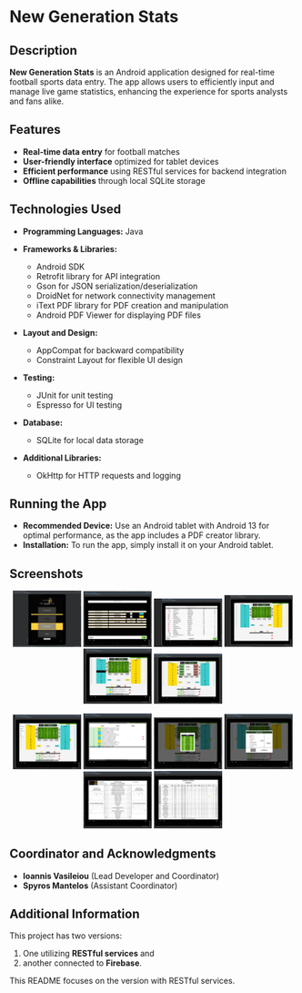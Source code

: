 # New Generation Stats

## Description
**New Generation Stats** is an Android application designed for real-time football sports data entry. The app allows users to efficiently input and manage live game statistics, enhancing the experience for sports analysts and fans alike.

## Features
- **Real-time data entry** for football matches
- **User-friendly interface** optimized for tablet devices
- **Efficient performance** using RESTful services for backend integration
- **Offline capabilities** through local SQLite storage

## Technologies Used
- **Programming Languages:** Java
- **Frameworks & Libraries:**
  - Android SDK
  - Retrofit library for API integration
  - Gson for JSON serialization/deserialization
  - DroidNet for network connectivity management
  - iText PDF library for PDF creation and manipulation
  - Android PDF Viewer for displaying PDF files

- **Layout and Design:**
  - AppCompat for backward compatibility
  - Constraint Layout for flexible UI design

- **Testing:**
  - JUnit for unit testing
  - Espresso for UI testing

- **Database:**
  - SQLite for local data storage

- **Additional Libraries:**
  - OkHttp for HTTP requests and logging


## Running the App
- **Recommended Device:** Use an Android tablet with Android 13 for optimal performance, as the app includes a PDF creator library.
- **Installation:** To run the app, simply install it on your Android tablet.

## Screenshots
<p align="center">
  <img src="screenshots/ngstats1.JPG" alt="Image 1" width="120">
  <img src="screenshots/ngstats2.JPG" alt="Image 2" width="120">
  <img src="screenshots/ngstats3.JPG" alt="Image 3" width="120">
  <img src="screenshots/ngstats4.JPG" alt="Image 4" width="120">
  <img src="screenshots/ngstats5.JPG" alt="Image 5" width="120">
  <img src="screenshots/ngstats6.JPG" alt="Image 6" width="120">
</p>
<p align="center">
  <img src="screenshots/ngstats7.JPG" alt="Image 1" width="120">
  <img src="screenshots/ngstats8.JPG" alt="Image 2" width="120">
  <img src="screenshots/ngstats9.JPG" alt="Image 3" width="120">
  <img src="screenshots/ngstats9a.JPG" alt="Image 4" width="120">
  <img src="screenshots/ngstats10.JPG" alt="Image 5" width="120">
  <img src="screenshots/ngstats11.JPG" alt="Image 6" width="120">
</p>


## Coordinator and Acknowledgments
- **Ioannis Vasileiou** (Lead Developer and Coordinator)  
- **Spyros Mantelos** (Assistant Coordinator)

## Additional Information
This project has two versions:
1. One utilizing **RESTful services** and
2. another connected to **Firebase**. 

This README focuses on the version with RESTful services.
